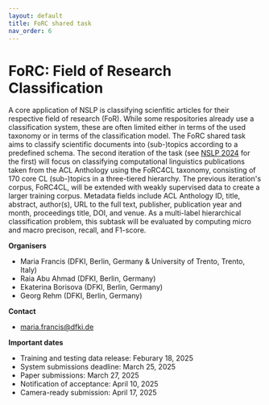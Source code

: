 ```yaml
---
layout: default
title: FoRC shared task
nav_order: 6
---
```


# FoRC: Field of Research Classification

A core application of NSLP is classifying scienfitic articles for their respective field of research (FoR). While some respositories already use a classification system, these are often limited either in terms of the used taxonomy or in terms of the classification model. The FoRC shared task aims to classify scientific documents into (sub-)topics according to a predefined schema. The second iteration of the task (see [NSLP 2024](https://nfdi4ds.github.io/nslp2024/docs/forc_shared_task.html) for the first) will focus on classifying computational linguistics publications taken from the ACL Anthology using the FoRC4CL taxonomy, consisting of 170 core CL (sub-)topics in a three-tiered hierarchy. The previous iteration's corpus, FoRC4CL, will be extended with weakly supervised data to create a larger training corpus. Metadata fields include ACL Anthology ID, title, abstract, author(s), URL to the full text, publisher, publication year and month, proceedings title, DOI, and venue. As a multi-label hierarchical classification problem, this subtask will be evaluated by computing micro and macro precison, recall, and F1-score.

**Organisers**

* Maria Francis (DFKI, Berlin, Germany & University of Trento, Trento, Italy)
* Raia Abu Ahmad (DFKI, Berlin, Germany)
* Ekaterina Borisova (DFKI, Berlin, Germany) 
* Georg Rehm (DFKI, Berlin, Germany) 

**Contact**

* maria.francis@dfki.de

**Important dates**

* Training and testing data release: Feburary 18, 2025
* System submissions deadline: March 25, 2025
* Paper submissions: March 27, 2025
* Notification of acceptance: April 10, 2025
* Camera-ready submission: April 17, 2025
